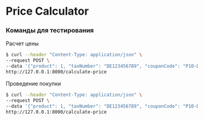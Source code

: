# Price Calculator

### Команды для тестирования

Расчет цены

```sh
$ curl --header "Content-Type: application/json" \
--request POST \
--data '{"product": 1, "taxNumber": "DE123456789", "couponCode": "P10-D90981570D"}' \
http://127.0.0.1:8000/calculate-price
```

Проведение покупки

```sh
$ curl --header "Content-Type: application/json" \
--request POST \
--data '{"product": 1, "taxNumber": "DE123456789", "couponCode": "P10-D90981570D"}' \
http://127.0.0.1:8000/calculate-price
```

